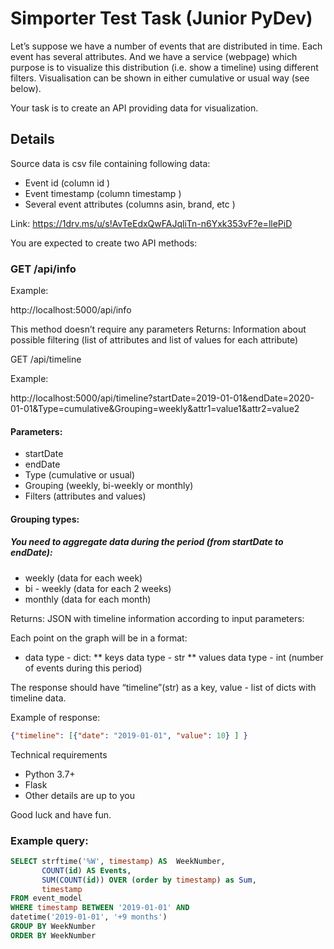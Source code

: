 # Simporter Test Task (Junior PyDev)

Let’s suppose we have a number of events that are distributed in time. Each event has several
attributes. And we have a service (webpage) which purpose is to visualize this distribution (i.e.
show a timeline) using different filters. Visualisation can be shown in either cumulative or usual
way (see below).

Your task is to create an API providing data for visualization.

## Details

Source data is csv file containing following data:

* Event id (column id )
* Event timestamp (column timestamp )
* Several event attributes (columns asin, brand, etc )

Link: https://1drv.ms/u/s!AvTeEdxQwFAJqliTn-n6Yxk353vF?e=llePiD

You are expected to create two API methods:

### GET /api/info
Example:

http://localhost:5000/api/info

This method doesn’t require any parameters
Returns: Information about possible filtering (list of attributes and list of values for each attribute)

GET /api/timeline

Example:

http://localhost:5000/api/timeline?startDate=2019-01-01&endDate=2020-01-01&Type=cumulative&Grouping=weekly&attr1=value1&attr2=value2

#### Parameters:
* startDate
* endDate
* Type (cumulative or usual)
* Grouping (weekly, bi-weekly or monthly)
* Filters (attributes and values)

#### Grouping types:

##### You need to aggregate data during the period (from startDate to endDate):
* weekly (data for each week)
* bi - weekly (data for each 2 weeks)
* monthly (data for each month)

Returns: JSON with timeline information according to input parameters:

Each point on the graph will be in a format:
* data type - dict:
** keys data type - str
** values data type - int (number of events during this period)

The response should have “timeline”(str) as a key, value - list of dicts with timeline data.

Example of response:

```json
{"timeline": [{"date": "2019-01-01", "value": 10} ] }
```

Technical requirements
* Python 3.7+
* Flask
* Other details are up to you

Good luck and have fun.

### Example query:

```sql
SELECT strftime('%W', timestamp) AS  WeekNumber,
       COUNT(id) AS Events,
       SUM(COUNT(id)) OVER (order by timestamp) as Sum,
       timestamp
FROM event_model
WHERE timestamp BETWEEN '2019-01-01' AND
datetime('2019-01-01', '+9 months')
GROUP BY WeekNumber
ORDER BY WeekNumber
```
